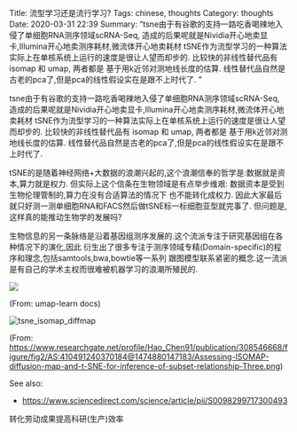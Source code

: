 Title: 流型学习还是流行学习?
Tags: chinese, thoughts
Category: thoughts
Date: 2020-03-31 22:39
Summary: “tsne由于有谷歌的支持一路吃香喝辣地入侵了单细胞RNA测序领域scRNA-Seq, 
造成的后果呢就是Nividia开心地卖显卡,Illumina开心地卖测序耗材,微流体开心地卖耗材
tSNE作为流型学习的一种算法实际上在单核系统上运行的速度是很让人望而却步的. 比较快的非线性替代品有 isomap 和 umap, 两者都是
基于用k近邻对测地线长度的估算. 线性替代品自然是古老的pca了,但是pca的线性假设实在是跟不上时代了. ”


tsne由于有谷歌的支持一路吃香喝辣地入侵了单细胞RNA测序领域scRNA-Seq, 
造成的后果呢就是Nividia开心地卖显卡,Illumina开心地卖测序耗材,微流体开心地卖耗材
tSNE作为流型学习的一种算法实际上在单核系统上运行的速度是很让人望而却步的. 比较快的非线性替代品有 isomap 和 umap, 两者都是
基于用k近邻对测地线长度的估算. 线性替代品自然是古老的pca了,但是pca的线性假设实在是跟不上时代了.

tSNE的是随着神经网络+大数据的浪潮兴起的,这个浪潮信奉的哲学是:数据就是资本,算力就是权力.
但实际上这个信条在生物领域是有点举步维艰: 数据资本是受到生物伦理管制的,算力在没有合适算法的情况下
也不能转化成权力. 因此大家最后就只好测一测单细胞RNA和FACS然后做tSNE标一标细胞亚型就完事了. 但问题是,
这样真的能推动生物学的发展吗?

生物信息的另一条脉络是沿着基因组测序发展的.这个流派专注于研究基因组在各种情况下的演化,因此
衍生出了很多专注于测序领域专精(Domain-specific)的程序和理念,包括samtools,bwa,bowtie等一系列
跟图模型联系紧密的概念.这一流派是有自己的学术主权而很难被机器学习的浪潮所殖民的.

![](https://umap-learn.readthedocs.io/en/latest/_images/performance_14_1.png)

(From: umap-learn docs)

![tsne_isomap_diffmap](https://www.researchgate.net/profile/Hao_Chen91/publication/308546668/figure/fig2/AS:410491240370184@1474880147183/Assessing-ISOMAP-diffusion-map-and-t-SNE-for-inference-of-subset-relationship-Three.png)

(From: https://www.researchgate.net/profile/Hao_Chen91/publication/308546668/figure/fig2/AS:410491240370184@1474880147183/Assessing-ISOMAP-diffusion-map-and-t-SNE-for-inference-of-subset-relationship-Three.png)

See also:

- https://www.sciencedirect.com/science/article/pii/S0098299717300493

<!--more-->


转化劳动成果提高科研(生产)效率